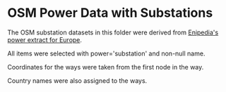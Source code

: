 

# OSM Power Data with Substations

The OSM substation datasets in this folder were derived from
[Enipedia's power extract for
Europe](http://enipedia.tudelft.nl/OpenStreetMap/).

All items were selected with power='substation' and non-null name.

Coordinates for the ways were taken from the first node in the way.

Country names were also assigned to the ways.